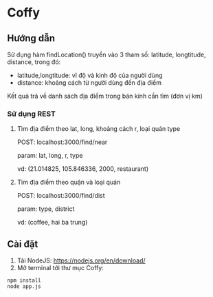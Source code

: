 # Coffy
## Hướng dẫn
Sử dụng hàm findLocation() truyền vào 3 tham số: latitude, longtitude, distance, trong đó: 
- latitude,longtitude: vĩ độ và kinh độ của người dùng  
- distance: khoảng cách từ người dùng đến địa điểm

Kết quả trả về danh sách địa điểm trong bán kính cần tìm (đơn vị km)

### Sử dụng REST 
1. Tìm địa điểm theo lat, long, khoảng cách r, loại quán type

    POST:  localhost:3000/find/near

    param:  lat, long, r, type

    vd: (21.014825, 105.846336, 2000, restaurant)

2. Tìm địa điểm theo quận và loại quán
  
    POST: localhost:3000/find/dist

    param: type, district

    vd: (coffee, hai ba trung)

## Cài đặt
1. Tải NodeJS: https://nodejs.org/en/download/
2. Mở terminal tới thư mục Coffy:
```
npm install
node app.js
```
